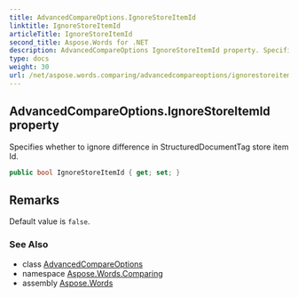 ```yaml
---
title: AdvancedCompareOptions.IgnoreStoreItemId
linktitle: IgnoreStoreItemId
articleTitle: IgnoreStoreItemId
second_title: Aspose.Words for .NET
description: AdvancedCompareOptions IgnoreStoreItemId property. Specifies whether to ignore difference in StructuredDocumentTag store item Id in C#.
type: docs
weight: 30
url: /net/aspose.words.comparing/advancedcompareoptions/ignorestoreitemid/
---
```

## AdvancedCompareOptions.IgnoreStoreItemId property

Specifies whether to ignore difference in StructuredDocumentTag store item Id.

```csharp
public bool IgnoreStoreItemId { get; set; }
```

## Remarks

Default value is `false`.

### See Also

* class [AdvancedCompareOptions](../)
* namespace [Aspose.Words.Comparing](../../../aspose.words.comparing/)
* assembly [Aspose.Words](../../../)
